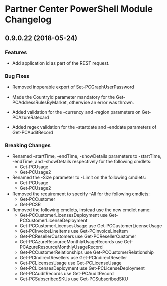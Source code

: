 # Partner Center PowerShell Module Changelog

## 0.9.0.22 (2018-05-24)

### Features

* Add application id as part of the REST request.

### Bug Fixes

* Removed inoperable export of Set-PCGraphUserPassword
* Made the CountryId parameter mandatory for the Get-PCAddressRulesByMarket, otherwise an error was thrown.

* Added validation for the -currency and -region parameters on Get-PCAzureRatecard
* Added regex validation for the -startdate and -enddate parameters of Get-PCAuditRecord

### Breaking Changes

* Renamed -startTime, -endTime, -showDetails parameters to -startTime, -endTime, and -showDetails respectively for the following cmdlets:
  * Get-PCUsage
  * Get-PCUsage2
* Renamed the -Size parameter to -Limit on the following cmdlets:
  * Get-PCUsage
  * Get-PCUsage2
* Removed the requirement to specify -All for the following cmdlets:
  * Get-PCCustomer
  * Get-PCSR
* Removed the following cmdlets, instead use the new cmdlet name:
  * Get-PCCustomerLicensesDeployment use Get-PCCustomerLicenseDeployment
  * Get-PCCustomerLicensesUsage use Get-PCCustomerLicenseUsage
  * Get-PCInvoiceLineItems use Get-PCInvoiceLineItem
  * Get-PCResellerCustomers use Get-PCResellerCustomer
  * Get-PCAzureResourceMonthlyUsageRecords use Get-PCAzureResourceMonthlyUsageRecord
  * Get-PCCustomerRelationships use Get-PCCustomerRelationship
  * Get-PCIndirectResellers use Get-PCIndirectReseller
  * Get-PCLicensesUsage use Get-PCLicenseUsage
  * Get-PCLicensesDeployment use Get-PCLicenseDeployment
  * Get-PCAuditRecords use Get-PCAuditRecord
  * Get-PCSubscribedSKUs use Get-PCSubscribedSKU